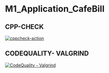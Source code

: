 # M1_Application_CafeBill
## CPP-CHECK

[![cppcheck-action](https://github.com/Abhilash1101/M1_Application_CafeBill/actions/workflows/cppcheck.yml/badge.svg)](https://github.com/Abhilash1101/M1_Application_CafeBill/actions/workflows/cppcheck.yml)

## CODEQUALITY- VALGRIND
[![CodeQuality - Valgrind](https://github.com/Abhilash1101/M1_Application_CafeBill/actions/workflows/Valgrind.yml/badge.svg)](https://github.com/Abhilash1101/M1_Application_CafeBill/actions/workflows/Valgrind.yml)
